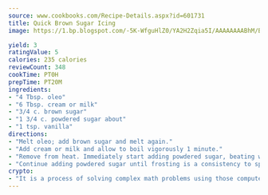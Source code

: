 ```yaml
---
source: www.cookbooks.com/Recipe-Details.aspx?id=601731
title: Quick Brown Sugar Icing
image: https://1.bp.blogspot.com/-5K-WfguHlZ0/YA2H2Zqia5I/AAAAAAAABhM/Bdgu68p4aG0Q6jWdy3eGaUXSKw5p3sdxwCLcBGAsYHQ/s324/7.png

yield: 3
ratingValue: 5
calories: 235 calories
reviewCount: 348
cookTime: PT0H
prepTime: PT20M
ingredients:
- "4 Tbsp. oleo"
- "6 Tbsp. cream or milk"
- "3/4 c. brown sugar"
- "1 3/4 c. powdered sugar about"
- "1 tsp. vanilla"
directions:
- "Melt oleo; add brown sugar and melt again."
- "Add cream or milk and allow to boil vigorously 1 minute."
- "Remove from heat. Immediately start adding powdered sugar, beating well and add vanilla."
- "Continue adding powdered sugar until frosting is a consistency to spread."
crypto:
- "It is a process of solving complex math problems using those computers which run bitcoin software."
---
```

